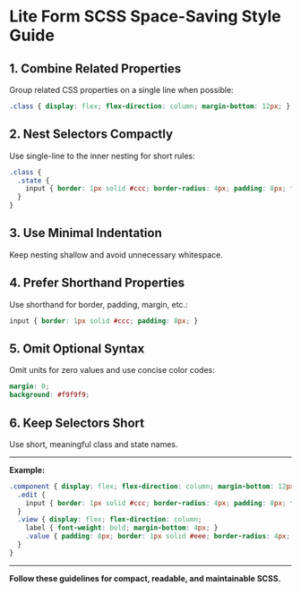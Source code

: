 # Lite Form SCSS Space-Saving Style Guide

## 1. Combine Related Properties
Group related CSS properties on a single line when possible:
```scss
.class { display: flex; flex-direction: column; margin-bottom: 12px; }
```

## 2. Nest Selectors Compactly
Use single-line to the inner nesting for short rules:
```scss
.class {
  .state {
    input { border: 1px solid #ccc; border-radius: 4px; padding: 8px; font-size: 14px; outline: none; }
  }
}
```

## 3. Use Minimal Indentation
Keep nesting shallow and avoid unnecessary whitespace.

## 4. Prefer Shorthand Properties
Use shorthand for border, padding, margin, etc.:
```scss
input { border: 1px solid #ccc; padding: 8px; }
```

## 5. Omit Optional Syntax
Omit units for zero values and use concise color codes:
```scss
margin: 0;
background: #f9f9f9;
```

## 6. Keep Selectors Short
Use short, meaningful class and state names.

---

**Example:**
```scss
.component { display: flex; flex-direction: column; margin-bottom: 12px;
  .edit {
    input { border: 1px solid #ccc; border-radius: 4px; padding: 8px; font-size: 14px; outline: none; }
  }
  .view { display: flex; flex-direction: column;
    label { font-weight: bold; margin-bottom: 4px; }
    .value { padding: 8px; border: 1px solid #eee; border-radius: 4px; background: #f9f9f9; }
  }
}
```

---

**Follow these guidelines for compact, readable, and maintainable SCSS.**
